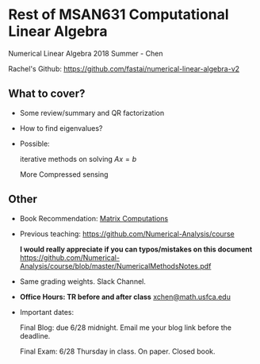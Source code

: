 # Rest of MSAN631 Computational Linear Algebra
Numerical Linear Algebra 2018 Summer - Chen

Rachel's Github: https://github.com/fastai/numerical-linear-algebra-v2

## What to cover?

- Some review/summary and QR factorization

- How to find eigenvalues?

- Possible: 
 
  iterative methods on solving $Ax=b$
  
  More Compressed sensing
  
## Other

- Book Recommendation: [Matrix Computations](https://www.amazon.com/Computations-Hopkins-Studies-Mathematical-Sciences/dp/1421407949/ref=sr_1_1?ie=UTF8&qid=1529198670&sr=8-1&keywords=matrix+computations)

- Previous teaching: https://github.com/Numerical-Analysis/course

  **I would really appreciate if you can typos/mistakes on this document**
https://github.com/Numerical-Analysis/course/blob/master/NumericalMethodsNotes.pdf

- Same grading weights. Slack Channel. 

- **Office Hours: TR before and after class**
  xchen@math.usfca.edu

- Important dates:
  
  Final Blog: due 6/28 midnight. Email me your blog link before the deadline.
  
  Final Exam: 6/28 Thursday in class. On paper. Closed book.
